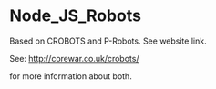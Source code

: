 # Node_JS_Robots
Based on CROBOTS and P-Robots. See website link.

See:
http://corewar.co.uk/crobots/

for more information about both.
